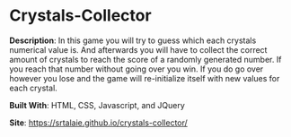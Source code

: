 # Crystals-Collector

**Description**: In this game you will try to guess which each crystals numerical value is. And afterwards you will have to collect the correct amount of crystals to reach the score of a randomly generated number. If you reach that number without going over you win. If you do go over however you lose and the game will re-initialize itself with new values for each crystal.

**Built With**: HTML, CSS, Javascript, and JQuery

**Site**: https://srtalaie.github.io/crystals-collector/
